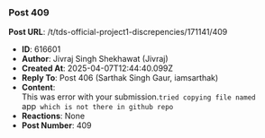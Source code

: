 ### Post 409
**Post URL**: /t/tds-official-project1-discrepencies/171141/409
- **ID**: 616601
- **Author**: Jivraj Singh Shekhawat (Jivraj)
- **Created At**: 2025-04-07T12:44:40.099Z
- **Reply To**: Post 406 (Sarthak Singh Gaur, iamsarthak)
- **Content**:  
  This was error with your submission.<code>tried copying file named </code>app<code> which is not there in github repo</code>
- **Reactions**: None
- **Post Number**: 409

